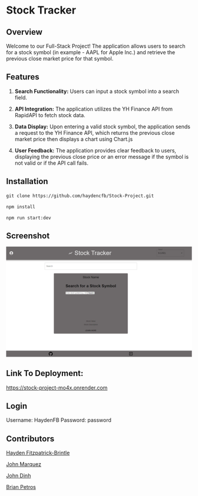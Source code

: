 # Stock Tracker


## Overview

Welcome to our Full-Stack Project! The application allows users to search for a stock symbol (in example - AAPL for Apple Inc.) and retrieve the previous close market price for that symbol.

## Features

1) **Search Functionality:** Users can input a stock symbol into a search field.

2) **API Integration:** The application utilizes the YH Finance API from RapidAPI to fetch stock data.

3) **Data Display:** Upon entering a valid stock symbol, the application sends a request to the YH Finance API, which returns the previous close market price then displays a chart using Chart.js

4) **User Feedback:** The application provides clear feedback to users, displaying the previous close price or an error message if the symbol is not valid or if the API call fails.


## Installation

```
git clone https://github.com/haydencfb/Stock-Project.git
```
```
npm install
```

```
npm run start:dev
```

## Screenshot

![Screenshoit](./assets/sample.png)

## Link To Deployment:

https://stock-project-mo4x.onrender.com

## Login

Username: HaydenFB
Password: password

## Contributors

[Hayden Fitzpatrick-Brintle](https://github.com/haydencfb)

[John Marquez](https://github.com/jvhnn)

[John Dinh](https://github.com/jandgdinh)

[Brian Petros](https://github.com/brianleepetros)
